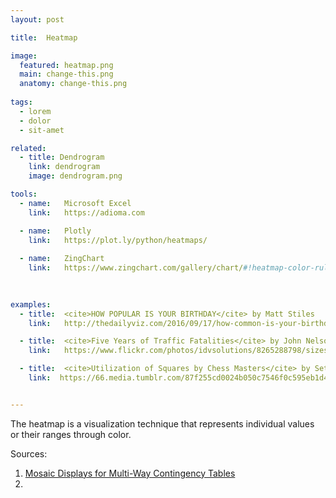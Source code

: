 ```yaml
---
layout: post

title:  Heatmap

image:
  featured: heatmap.png
  main: change-this.png
  anatomy: change-this.png
  
tags:
  - lorem
  - dolor
  - sit-amet

related:
  - title: Dendrogram
    link: dendrogram
    image: dendrogram.png

tools:
  - name:   Microsoft Excel
    link:   https://adioma.com

  - name:   Plotly
    link:   https://plot.ly/python/heatmaps/
  
  - name:   ZingChart
    link:   https://www.zingchart.com/gallery/chart/#!heatmap-color-rules-tooltips
    
    

examples:
  - title:  <cite>HOW POPULAR IS YOUR BIRTHDAY</cite> by Matt Stiles
    link:   http://thedailyviz.com/2016/09/17/how-common-is-your-birthday-dailyviz/

  - title:  <cite>Five Years of Traffic Fatalities</cite> by John Nelson
    link:   https://www.flickr.com/photos/idvsolutions/8265288798/sizes/o/in/photostream/

  - title:  <cite>Utilization of Squares by Chess Masters</cite> by Seth Kadish
    link:  https://66.media.tumblr.com/87f255cd0024b050c7546f0c595eb1d4/tumblr_n21vkezveA1s3dn7vo1_1280.png


---
```


The heatmap is a visualization technique that represents individual values or their ranges through color.

Sources:

1. [Mosaic Displays for Multi-Way Contingency Tables](https://www.tandfonline.com/doi/abs/10.1080/01621459.1994.10476460)
2.